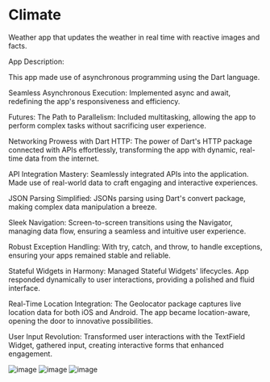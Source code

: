# Climate
Weather app that updates the weather in real time with reactive images and facts. 


App Description: 

This app made use of asynchronous programming using the Dart language. 

Seamless Asynchronous Execution: Implemented async and await, redefining the app's responsiveness and efficiency.

Futures: The Path to Parallelism: Included multitasking, allowing the app to perform complex tasks without sacrificing user experience.

Networking Prowess with Dart HTTP: The power of Dart's HTTP package connected with APIs effortlessly, transforming the app with dynamic, real-time data from the internet.

API Integration Mastery: Seamlessly integrated APIs into the application. Made use of real-world data to craft engaging and interactive experiences.

JSON Parsing Simplified: JSONs parsing using Dart's convert package, making complex data manipulation a breeze.

Sleek Navigation: Screen-to-screen transitions using the Navigator, managing data flow, ensuring a seamless and intuitive user experience.

Robust Exception Handling: With try, catch, and throw, to handle exceptions, ensuring your apps remained stable and reliable.

Stateful Widgets in Harmony: Managed Stateful Widgets' lifecycles. App responded dynamically to user interactions, providing a polished and fluid interface.

Real-Time Location Integration: The Geolocator package captures live location data for both iOS and Android. The app became location-aware, opening the door to innovative possibilities.

User Input Revolution: Transformed user interactions with the TextField Widget, gathered input, creating interactive forms that enhanced engagement.

![image](https://github.com/ThomasOli/Climate/assets/51518411/42fea484-ac81-4d9d-8011-d46791116830)
![image](https://github.com/ThomasOli/Climate/assets/51518411/642bf98c-e0e2-4b85-861b-ad2d19613a05)
![image](https://github.com/ThomasOli/Climate/assets/51518411/40cdbc31-188d-45a4-8b18-b6c2a0c272cf)


